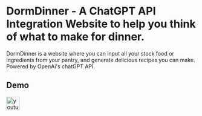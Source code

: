 # DormDinner - A ChatGPT API Integration Website to help you think of what to make for dinner. 

DormDinner is a website where you can input all your stock food or ingredients from your pantry, and generate delicious recipes you can make. Powered by OpenAi's chatGPT API.

## Demo
  <a href="#" target="_blank">
   <img src="https://img.shields.io/badge/YouTube-%23FF0000.svg?style=for-the-badge&logo=YouTube&logoColor=white" height="35" alt="youtube logo"  />
  </a>
